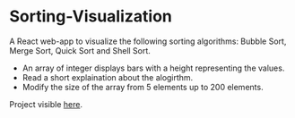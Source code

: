 # Sorting-Visualization
A React web-app to visualize the following sorting algorithms: Bubble Sort, Merge Sort, Quick Sort and Shell Sort.
 - An array of integer displays bars with a height representing the values. 
 - Read a short explaination about the alogirthm.
 - Modify the size of the array from 5 elements up to 200 elements.
 
 Project visible [here](https://jbmerville.github.io/Sorting-Visualization/).

